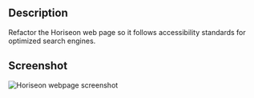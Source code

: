 ## Description
Refactor the Horiseon web page so it follows accessibility standards for optimized search engines.

## Screenshot
![Horiseon webpage screenshot](https://user-images.githubusercontent.com/112743562/190953634-b7108ca2-a4a6-4737-91d9-5516c3b29800.png)
